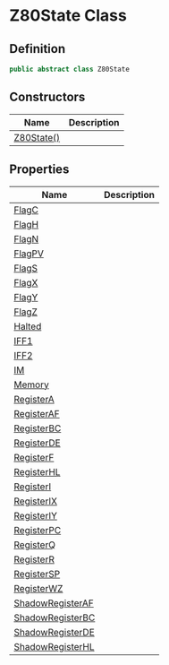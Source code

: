 # Z80State Class
## Definition

```c#
public abstract class Z80State
```

## Constructors

| Name | Description |
| ---- | ----------- |
| [Z80State()](MrKWatkins.EmulatorTestSuites.Z80.Instruction.Z80State.-ctor.md) |  |

## Properties

| Name | Description |
| ---- | ----------- |
| [FlagC](MrKWatkins.EmulatorTestSuites.Z80.Instruction.Z80State.FlagC.md) |  |
| [FlagH](MrKWatkins.EmulatorTestSuites.Z80.Instruction.Z80State.FlagH.md) |  |
| [FlagN](MrKWatkins.EmulatorTestSuites.Z80.Instruction.Z80State.FlagN.md) |  |
| [FlagPV](MrKWatkins.EmulatorTestSuites.Z80.Instruction.Z80State.FlagPV.md) |  |
| [FlagS](MrKWatkins.EmulatorTestSuites.Z80.Instruction.Z80State.FlagS.md) |  |
| [FlagX](MrKWatkins.EmulatorTestSuites.Z80.Instruction.Z80State.FlagX.md) |  |
| [FlagY](MrKWatkins.EmulatorTestSuites.Z80.Instruction.Z80State.FlagY.md) |  |
| [FlagZ](MrKWatkins.EmulatorTestSuites.Z80.Instruction.Z80State.FlagZ.md) |  |
| [Halted](MrKWatkins.EmulatorTestSuites.Z80.Instruction.Z80State.Halted.md) |  |
| [IFF1](MrKWatkins.EmulatorTestSuites.Z80.Instruction.Z80State.IFF1.md) |  |
| [IFF2](MrKWatkins.EmulatorTestSuites.Z80.Instruction.Z80State.IFF2.md) |  |
| [IM](MrKWatkins.EmulatorTestSuites.Z80.Instruction.Z80State.IM.md) |  |
| [Memory](MrKWatkins.EmulatorTestSuites.Z80.Instruction.Z80State.Memory.md) |  |
| [RegisterA](MrKWatkins.EmulatorTestSuites.Z80.Instruction.Z80State.RegisterA.md) |  |
| [RegisterAF](MrKWatkins.EmulatorTestSuites.Z80.Instruction.Z80State.RegisterAF.md) |  |
| [RegisterBC](MrKWatkins.EmulatorTestSuites.Z80.Instruction.Z80State.RegisterBC.md) |  |
| [RegisterDE](MrKWatkins.EmulatorTestSuites.Z80.Instruction.Z80State.RegisterDE.md) |  |
| [RegisterF](MrKWatkins.EmulatorTestSuites.Z80.Instruction.Z80State.RegisterF.md) |  |
| [RegisterHL](MrKWatkins.EmulatorTestSuites.Z80.Instruction.Z80State.RegisterHL.md) |  |
| [RegisterI](MrKWatkins.EmulatorTestSuites.Z80.Instruction.Z80State.RegisterI.md) |  |
| [RegisterIX](MrKWatkins.EmulatorTestSuites.Z80.Instruction.Z80State.RegisterIX.md) |  |
| [RegisterIY](MrKWatkins.EmulatorTestSuites.Z80.Instruction.Z80State.RegisterIY.md) |  |
| [RegisterPC](MrKWatkins.EmulatorTestSuites.Z80.Instruction.Z80State.RegisterPC.md) |  |
| [RegisterQ](MrKWatkins.EmulatorTestSuites.Z80.Instruction.Z80State.RegisterQ.md) |  |
| [RegisterR](MrKWatkins.EmulatorTestSuites.Z80.Instruction.Z80State.RegisterR.md) |  |
| [RegisterSP](MrKWatkins.EmulatorTestSuites.Z80.Instruction.Z80State.RegisterSP.md) |  |
| [RegisterWZ](MrKWatkins.EmulatorTestSuites.Z80.Instruction.Z80State.RegisterWZ.md) |  |
| [ShadowRegisterAF](MrKWatkins.EmulatorTestSuites.Z80.Instruction.Z80State.ShadowRegisterAF.md) |  |
| [ShadowRegisterBC](MrKWatkins.EmulatorTestSuites.Z80.Instruction.Z80State.ShadowRegisterBC.md) |  |
| [ShadowRegisterDE](MrKWatkins.EmulatorTestSuites.Z80.Instruction.Z80State.ShadowRegisterDE.md) |  |
| [ShadowRegisterHL](MrKWatkins.EmulatorTestSuites.Z80.Instruction.Z80State.ShadowRegisterHL.md) |  |

